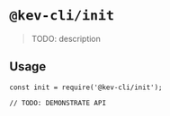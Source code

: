 # `@kev-cli/init`

> TODO: description

## Usage

```
const init = require('@kev-cli/init');

// TODO: DEMONSTRATE API
```
